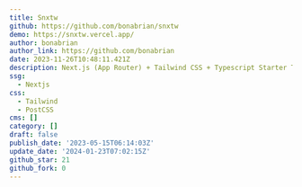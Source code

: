 ```yaml
---
title: Snxtw
github: https://github.com/bonabrian/snxtw
demo: https://snxtw.vercel.app/
author: bonabrian
author_link: https://github.com/bonabrian
date: 2023-11-26T10:48:11.421Z
description: Next.js (App Router) + Tailwind CSS + Typescript Starter Template
ssg:
  - Nextjs
css:
  - Tailwind
  - PostCSS
cms: []
category: []
draft: false
publish_date: '2023-05-15T06:14:03Z'
update_date: '2024-01-23T07:02:15Z'
github_star: 21
github_fork: 0
---
```

